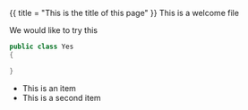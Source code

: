 {{
title = "This is the title of this page"
}}
This is a welcome file

We would like to try this

```c#
public class Yes
{

}
``` 

- This is an item
- This is a second item
